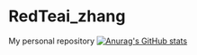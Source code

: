 # RedTeai_zhang
My personal repository
[![Anurag's GitHub stats](https://github-readme-stats.vercel.app/api?username=RT-2020)](https://github.com/anuraghazra/github-readme-stats)
